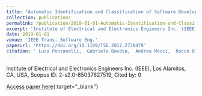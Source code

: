 ```yaml
---
title: "Automatic Identification and Classification of Software Development Video Tutorial Fragments"
collection: publications
permalink: /publication/2019-01-01-Automatic-Identification-and-Classification-of-Software-Development-Video-Tutorial-Fragments
excerpt: 'Institute of Electrical and Electronics Engineers Inc. (IEEE), Los Alamitos, CA, USA, Scopus ID: 2-s2.0-85037627519, Cited by: 0'
date: 2019-01-01
venue: 'IEEE Trans. Software Eng.'
paperurl: 'https://doi.org/10.1109/TSE.2017.2779479'
citation: ' Luca Ponzanelli,  Gabriele Bavota,  Andrea Mocci,  Rocco Oliveto,  Massimiliano Di,  Sonia Haiduc,  Barbara Russo,  Michele Lanza, &quot;Automatic Identification and Classification of Software Development Video Tutorial Fragments.&quot; IEEE Trans. Software Eng., 2019.'
---
```

Institute of Electrical and Electronics Engineers Inc. (IEEE), Los Alamitos, CA, USA, Scopus ID: 2-s2.0-85037627519, Cited by: 0

[Access paper here](https://doi.org/10.1109/TSE.2017.2779479){:target="_blank"}
